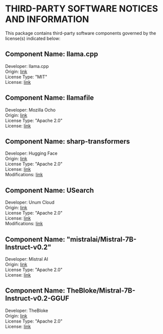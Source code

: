 # THIRD-PARTY SOFTWARE NOTICES AND INFORMATION

This package contains third-party software components governed by the license(s) indicated below:

## Component Name: llama.cpp

Developer: llama.cpp<br>
Origin: [link](https://github.com/ggerganov/llama.cpp)<br>
License Type: "MIT"<br>
License: [link](https://github.com/ggerganov/llama.cpp/blob/master/LICENSE)

## Component Name: llamafile

Developer: Mozilla Ocho<br>
Origin: [link](https://github.com/Mozilla-Ocho/llamafile)<br>
License Type: "Apache 2.0"<br>
License: [link](https://github.com/Mozilla-Ocho/llamafile/blob/main/LICENSE)

## Component Name: sharp-transformers

Developer: Hugging Face<br>
Origin: [link](https://github.com/huggingface/sharp-transformers)<br>
License Type: "Apache 2.0"<br>
License: [link](https://github.com/huggingface/sharp-transformers/blob/main/LICENSE)<br>
Modifications: [link](ThirdParty/sharp-transformers/README.md)

## Component Name: USearch

Developer: Unum Cloud<br>
Origin: [link](https://github.com/unum-cloud/usearch)<br>
License Type: "Apache 2.0"<br>
License: [link](https://github.com/unum-cloud/usearch/blob/main/LICENSE)<br>
Modifications: [link](ThirdParty/usearch/README.md)

## Component Name: "mistralai/Mistral-7B-Instruct-v0.2"

Developer: Mistral AI<br>
Origin: [link](https://huggingface.co/mistralai/Mistral-7B-Instruct-v0.2)<br>
License Type: "Apache 2.0"<br>
License: [link](https://huggingface.co/mistralai/Mistral-7B-Instruct-v0.2/blob/main/README.md)

## Component Name: TheBloke/Mistral-7B-Instruct-v0.2-GGUF

Developer: TheBloke<br>
Origin: [link](https://huggingface.co/TheBloke/Mistral-7B-Instruct-v0.2-GGUF)<br>
License Type: "Apache 2.0"<br>
License: [link](https://huggingface.co/TheBloke/Mistral-7B-Instruct-v0.2-GGUF/blob/main/README.md)

